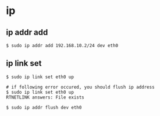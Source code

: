 # ip

## ip addr add

```
$ sudo ip addr add 192.168.10.2/24 dev eth0
```

## ip link set

```
$ sudo ip link set eth0 up

# if following error occured, you should flush ip address
$ sudo ip link set eth0 up
RTNETLINK answers: File exists

$ sudo ip addr flush dev eth0
```
